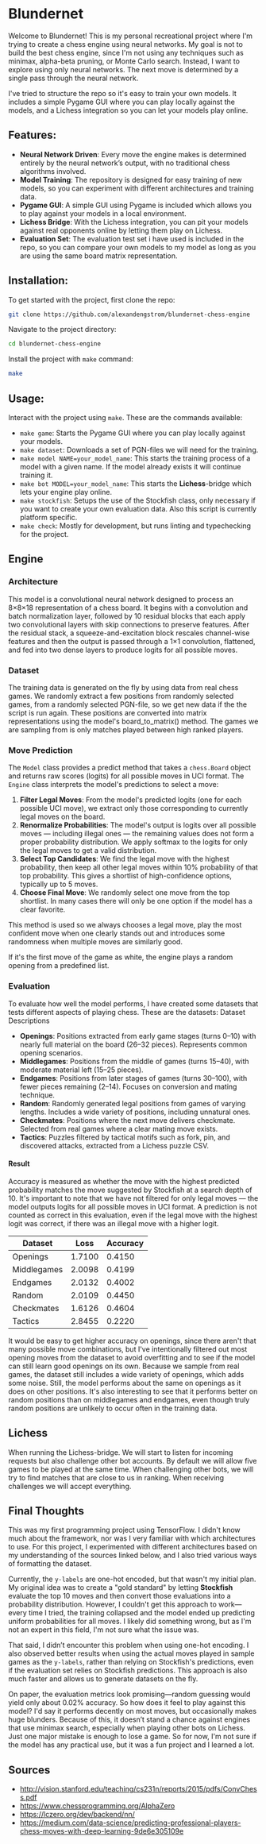 # Blundernet

Welcome to Blundernet! This is my personal recreational project where I'm trying to create a chess engine using neural networks. My goal is not to build the best chess engine, since I'm not using any techniques such as minimax, alpha-beta pruning, or Monte Carlo search. Instead, I want to explore using only neural networks. The next move is determined by a single pass through the neural network.

I've tried to structure the repo so it's easy to train your own models. It includes a simple Pygame GUI where you can play locally against the models, and a Lichess integration so you can let your models play online.


## Features:
- **Neural Network Driven**: Every move the engine makes is determined entirely by the neural network’s output, with no traditional chess algorithms involved.
- **Model Training**: The repository is designed for easy training of new models, so you can experiment with different architectures and training data.
- **Pygame GUI**: A simple GUI using Pygame is included which allows you to play against your models in a local environment.
- **Lichess Bridge**: With the Lichess integration, you can pit your models against real opponents online by letting them play on Lichess.
- **Evaluation Set**: The evaluation test set i have used is included in the repo, so you can compare your own models to my model as long as you are using the same board matrix representation.
## Installation:
To get started with the project, first clone the repo:
```bash
git clone https://github.com/alexandengstrom/blundernet-chess-engine
```
Navigate to the project directory:
```bash
cd blundernet-chess-engine
```
Install the project with `make` command:
```bash
make
```

## Usage:
Interact with the project using `make`. These are the commands available:
- `make game`: Starts the Pygame GUI where you can play locally against your models. 
- `make dataset`: Downloads a set of PGN-files we will need for the training.
- `make model NAME=your_model_name`: This starts the training process of a model with a given name. If the model already exists it will continue training it.
- `make bot MODEL=your_model_name`: This starts the **Lichess**-bridge which lets your engine play online.
- `make stockfish`: Setups the use of the Stockfish class, only necessary if you want to create your own evaluation data. Also this script is currently platform specific.
- `make check`: Mostly for development, but runs linting and typechecking for the project.

## Engine

### Architecture

This model is a convolutional neural network designed to process an 8×8×18 representation of a chess board. It begins with a convolution and batch normalization layer, followed by 10 residual blocks that each apply two convolutional layers with skip connections to preserve features. After the residual stack, a squeeze-and-excitation block rescales channel-wise features and then the output is passed through a 1×1 convolution, flattened, and fed into two dense layers to produce logits for all possible moves.


### Dataset
The training data is generated on the fly by using data from real chess games. We randomly extract a few positions from randomly selected games, from a randomly selected PGN-file, so we get new data if the the script is run again. These positions are converted into matrix representations using the model's board_to_matrix() method. The games we are sampling from is only matches played between high ranked players.

### Move Prediction
The `Model` class provides a predict method that takes a `chess.Board` object and returns raw scores (logits) for all possible moves in UCI format. The `Engine` class interprets the model's predictions to select a move:
1. **Filter Legal Moves**: From the model's predicted logits (one for each possible UCI move), we extract only those corresponding to currently legal moves on the board.
2. **Renormalize Probabilities**: The model's output is logits over all possible moves — including illegal ones — the remaining values does not form a proper probability distribution. We apply softmax to the logits for only the legal moves to get a valid distribution.
3. **Select Top Candidates**: We find the legal move with the highest probability, then keep all other legal moves within 10% probability of that top probability. This gives a shortlist of high-confidence options, typically up to 5 moves.
4. **Choose Final Move**: We randomly select one move from the top shortlist. In many cases there will only be one option if the model has a clear favorite.

This method is used so we always chooses a legal move, play the most confident move when one clearly stands out and introduces some randomness when multiple moves are similarly good.

If it's the first move of the game as white, the engine plays a random opening from a predefined list.

### Evaluation
To evaluate how well the model performs, I have created some datasets that tests different aspects of playing chess. These are the datasets:
Dataset Descriptions

- **Openings**: Positions extracted from early game stages (turns 0–10) with nearly full material on the board (26–32 pieces). Represents common opening scenarios.
- **Middlegames**: Positions from the middle of games (turns 15–40), with moderate material left (15–25 pieces).
- **Endgames**: Positions from later stages of games (turns 30–100), with fewer pieces remaining (2–14). Focuses on conversion and mating technique.
- **Random**: Randomly generated legal positions from games of varying lengths. Includes a wide variety of positions, including unnatural ones.
- **Checkmates**: Positions where the next move delivers checkmate. Selected from real games where a clear mating move exists.
- **Tactics**: Puzzles filtered by tactical motifs such as fork, pin, and discovered attacks, extracted from a Lichess puzzle CSV.
#### Result

Accuracy is measured as whether the move with the highest predicted probability matches the move suggested by Stockfish at a search depth of 10. It's important to note that we have not filtered for only legal moves — the model outputs logits for all possible moves in UCI format. A prediction is not counted as correct in this evaluation, even if the legal move with the highest logit was correct, if there was an illegal move with a higher logit.

| Dataset     | Loss   | Accuracy |
|-------------|--------|----------|
| Openings    | 1.7100 | 0.4150   |
| Middlegames | 2.0098 | 0.4199   |
| Endgames    | 2.0132 | 0.4002   |
| Random      | 2.0109 | 0.4450   |
| Checkmates  | 1.6126 | 0.4604   |
| Tactics     | 2.8455 | 0.2220   |

It would be easy to get higher accuracy on openings, since there aren't that many possible move combinations, but I've intentionally filtered out most opening moves from the dataset to avoid overfitting and to see if the model can still learn good openings on its own. Because we sample from real games, the dataset still includes a wide variety of openings, which adds some noise. Still, the model performs about the same on openings as it does on other positions. It's also interesting to see that it performs better on random positions than on middlegames and endgames, even though truly random positions are unlikely to occur often in the training data.
## Lichess
When running the Lichess-bridge. We will start to listen for incoming requests but also challenge other bot accounts. By default we will allow five games to be played at the same time. When challenging other bots, we will try to find matches that are close to us in ranking. When receiving challenges we will accept everything.

## Final Thoughts

This was my first programming project using TensorFlow. I didn't know much about the framework, nor was I very familiar with which architectures to use. For this project, I experimented with different architectures based on my understanding of the sources linked below, and I also tried various ways of formatting the dataset.

Currently, the `y-labels` are one-hot encoded, but that wasn't my initial plan. My original idea was to create a "gold standard" by letting **Stockfish** evaluate the top 10 moves and then convert those evaluations into a probability distribution. However, I couldn't get this approach to work—every time I tried, the training collapsed and the model ended up predicting uniform probabilities for all moves. I likely did something wrong, but as I'm not an expert in this field, I'm not sure what the issue was.

That said, I didn’t encounter this problem when using one-hot encoding. I also observed better results when using the actual moves played in sample games as the `y-labels`, rather than relying on Stockfish's predictions, even if the evaluation set relies on Stockfish predictions. This approach is also much faster and allows us to generate datasets on the fly.

On paper, the evaluation metrics look promising—random guessing would yield only about 0.02% accuracy. So how does it feel to play against this model? I'd say it performs decently on most moves, but occasionally makes huge blunders. Because of this, it doesn’t stand a chance against engines that use minimax search, especially when playing other bots on Lichess. Just one major mistake is enough to lose a game. So for now, I'm not sure if the model has any practical use, but it was a fun project and I learned a lot.


## Sources
- http://vision.stanford.edu/teaching/cs231n/reports/2015/pdfs/ConvChess.pdf
- https://www.chessprogramming.org/AlphaZero
- https://lczero.org/dev/backend/nn/
- https://medium.com/data-science/predicting-professional-players-chess-moves-with-deep-learning-9de6e305109e
